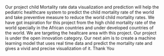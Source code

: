 Our project child Mortality rate data visualization and prediction will help the pediatric healthcare  system to predict the child mortality rate of the world 
  and take preventive measure  to reduce the world child mortality  rates. We have got inspiration for this project from the high child mortality rate of the 
  world specially in the African countries and under developed countries of the world.
We are targeting the healtcare area with this project.
Our project is under the open innovation category.
Our next aim is to create a machine learning model that uses real time data and predict the mortality rate and gives a vivid and precise visualization of it. 
Thank You
